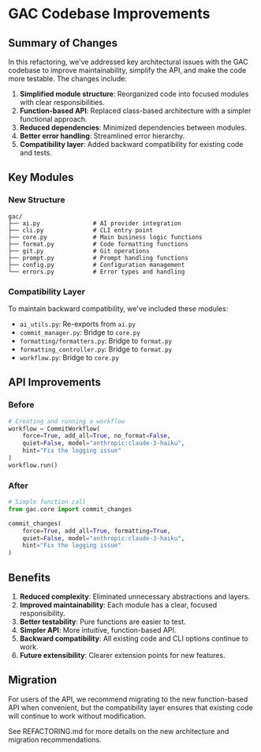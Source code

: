 # GAC Codebase Improvements

## Summary of Changes

In this refactoring, we've addressed key architectural issues with the GAC codebase to improve maintainability, simplify the API, and make the code more testable. The changes include:

1. **Simplified module structure**: Reorganized code into focused modules with clear responsibilities.
2. **Function-based API**: Replaced class-based architecture with a simpler functional approach.
3. **Reduced dependencies**: Minimized dependencies between modules.
4. **Better error handling**: Streamlined error hierarchy.
5. **Compatibility layer**: Added backward compatibility for existing code and tests.

## Key Modules

### New Structure

```
gac/
├── ai.py               # AI provider integration
├── cli.py              # CLI entry point
├── core.py             # Main business logic functions
├── format.py           # Code formatting functions
├── git.py              # Git operations
├── prompt.py           # Prompt handling functions
├── config.py           # Configuration management
└── errors.py           # Error types and handling
```

### Compatibility Layer

To maintain backward compatibility, we've included these modules:

- `ai_utils.py`: Re-exports from `ai.py`
- `commit_manager.py`: Bridge to `core.py`
- `formatting/formatters.py`: Bridge to `format.py`
- `formatting_controller.py`: Bridge to `format.py`
- `workflow.py`: Bridge to `core.py`

## API Improvements

### Before

```python
# Creating and running a workflow
workflow = CommitWorkflow(
    force=True, add_all=True, no_format=False,
    quiet=False, model="anthropic:claude-3-haiku",
    hint="Fix the logging issue"
)
workflow.run()
```

### After

```python
# Simple function call
from gac.core import commit_changes

commit_changes(
    force=True, add_all=True, formatting=True,
    quiet=False, model="anthropic:claude-3-haiku",
    hint="Fix the logging issue"
)
```

## Benefits

1. **Reduced complexity**: Eliminated unnecessary abstractions and layers.
2. **Improved maintainability**: Each module has a clear, focused responsibility.
3. **Better testability**: Pure functions are easier to test.
4. **Simpler API**: More intuitive, function-based API.
5. **Backward compatibility**: All existing code and CLI options continue to work.
6. **Future extensibility**: Clearer extension points for new features.

## Migration

For users of the API, we recommend migrating to the new function-based API when convenient, but the compatibility layer ensures that existing code will continue to work without modification.

See REFACTORING.md for more details on the new architecture and migration recommendations.
